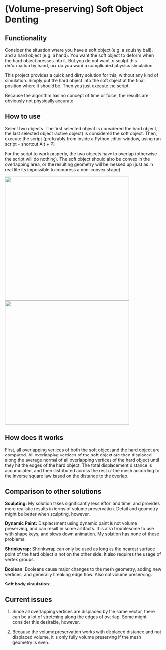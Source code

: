 # (Volume-preserving) Soft Object Denting
## Functionality

Consider the situation where you have a soft object (e.g. a squishy ball), and a hard object (e.g. a hand).
You want the soft object to deform when the hard object presses into it.
But you do not want to sculpt this deformation by hand, nor do you want a complicated physics simulation.

This project provides a quick and dirty solution for this, without any kind of simulation.
Simply put the hard object into the soft object at the final position where it should be.
Then you just execute the script.

Because the algorithm has no concept of time or force, the results are obviously not physically accurate.
## How to use
Select two objects. 
The first selected object is considered the hard object, the last selected object (active object) is considered the soft object.
Then, execute the script (preferably from inside a Python editor window, using run script - shortcut Alt + P).

For the script to work properly, the two objects have to overlap (otherwise the script will do nothing).
The soft object should also be convex in the overlapping area, or the resulting geometry will be messed up (just as in real life its impossible to compress a non-convex shape).

[<img src="screenshots/characterSheet.png" width="400" height="400">](/assets/showcase_1.png)
[<img src="screenshots/characterSheet.png" width="400" height="400">](/assets/showcase_2.png)
## How does it works

First, all overlapping vertices of both the soft object and the hard object are computed.
All overlapping vertices of the soft object are then displaced along the average normal of all overlapping vertices of the hard object until they hit the edges of the hard object.
The total displacement distance is accumulated, and then distributed across the rest of the mesh according to the inverse square law based on the distance to the overlap.
## Comparison to other solutions

**Sculpting:** My solution takes significantly less effort and time, and provides more realistic results in terms of volume preservation.
Detail and geometry might be better when sculpting, however.

**Dynamic Paint:** Displacement using dynamic paint is not volume preserving, and can result in some artifacts. 
It is also troublesome to use with shape keys, and slows down animation.
My solution has none of these problems.

**Shrinkwrap:** Shrinkwrap can only be used as long as the nearest surface point of the hard object is not on the other side.
It also requires the usage of vertex groups.

**Boolean**: Booleans cause major changes to the mesh geometry, adding new vertices, and generally breaking edge flow.
Also not volume preserving.

**Soft body simulation:** ...
## Current issues

1. Since all overlapping vertices are displaced by the same vector, there can be a lot of stretching along the edges of overlap.
Some might consider this desirable, however.

2. Because the volume preservation works with displaced distance and not displaced volume, it is only fully volume preserving if the mesh geometry is even.
